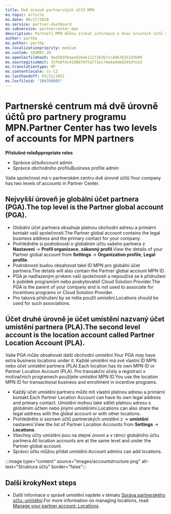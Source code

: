 ```yaml
---
title: Dvě úrovně partnerských účtů MPN
ms.topic: article
ms.date: 06/17/2020
ms.service: partner-dashboard
ms.subservice: partnercenter-mpn
description: Partneři MPN můžou získat informace o dvou úrovních účtů v partnerském centru, globálním účtu partnera (PGA) a účtu umístění partnera (PLA).
author: parthp
ms.author: parthp
ms.localizationpriority: medium
ms.custom: SEOMAY.20
ms.openlocfilehash: 9ed503fbeee6264e1127163b7cc44b7b351d3b89
ms.sourcegitcommit: 35fe0fdc41886f6f5af71ec74e4a4ebd245dfe1d
ms.translationtype: MT
ms.contentlocale: cs-CZ
ms.lasthandoff: 03/22/2021
ms.locfileid: "104768665"
---
```

# <a name="partner-center-has-two-levels-of-accounts-for-mpn-partners"></a><span data-ttu-id="1754a-103">Partnerské centrum má dvě úrovně účtů pro partnery programu MPN.</span><span class="sxs-lookup"><span data-stu-id="1754a-103">Partner Center has two levels of accounts for MPN partners</span></span>


<span data-ttu-id="1754a-104">**Příslušné role**</span><span class="sxs-lookup"><span data-stu-id="1754a-104">**Appropriate roles**</span></span>

- <span data-ttu-id="1754a-105">Správce účtu</span><span class="sxs-lookup"><span data-stu-id="1754a-105">Account admin</span></span>
- <span data-ttu-id="1754a-106">Správce obchodního profilu</span><span class="sxs-lookup"><span data-stu-id="1754a-106">Business profile admin</span></span>


<span data-ttu-id="1754a-107">Vaše společnost má v partnerském centru dvě úrovně účtů.</span><span class="sxs-lookup"><span data-stu-id="1754a-107">Your company has two levels of accounts in Partner Center.</span></span>

## <a name="the-top-level-is-the-partner-global-account-pga"></a><span data-ttu-id="1754a-108">Nejvyšší úroveň je globální účet partnera (PGA).</span><span class="sxs-lookup"><span data-stu-id="1754a-108">The top level is the Partner global account (PGA).</span></span>

- <span data-ttu-id="1754a-109">Globální účet partnera obsahuje platnou obchodní adresu a primární kontakt vaší společnosti.</span><span class="sxs-lookup"><span data-stu-id="1754a-109">The Partner global account contains the legal business address and the primary contact for your company.</span></span> 
- <span data-ttu-id="1754a-110">Prohlédněte si podrobnosti o globálním účtu vašeho partnera z **Nastavení**  ->  **Profil organizace**, **zákonný profil**.</span><span class="sxs-lookup"><span data-stu-id="1754a-110">View the details of your Partner global account from **Settings** -> **Organization profile**, **Legal profile**.</span></span>
- <span data-ttu-id="1754a-111">Podrobnosti budou obsahovat také ID MPN pro globální účet partnera.</span><span class="sxs-lookup"><span data-stu-id="1754a-111">The details will also contain the Partner global account MPN ID.</span></span> 
- <span data-ttu-id="1754a-112">PGA je nadřazeným prvkem vaší společnosti a nepoužívá se k přidružení k pobídek programům nebo poskytovateli Cloud Solution Provider.</span><span class="sxs-lookup"><span data-stu-id="1754a-112">The PGA is the parent of your company and is not used to associate for Incentives programs or Cloud Solution Provider.</span></span> 
- <span data-ttu-id="1754a-113">Pro taková přidružení by se měla použít umístění.</span><span class="sxs-lookup"><span data-stu-id="1754a-113">Locations should be used for such associations.</span></span>

## <a name="the-second-level-account-is-the-location-account-called-partner-location-account-pla"></a><span data-ttu-id="1754a-114">Účet druhé úrovně je účet umístění nazvaný účet umístění partnera (PLA).</span><span class="sxs-lookup"><span data-stu-id="1754a-114">The second level account is the location account called Partner Location Account (PLA).</span></span>

<span data-ttu-id="1754a-115">Vaše PGA může obsahovat další obchodní umístění.</span><span class="sxs-lookup"><span data-stu-id="1754a-115">Your PGA may have extra business locations under it.</span></span> <span data-ttu-id="1754a-116">Každé umístění má své vlastní ID MPN nebo účet umístění partnera (PLA).</span><span class="sxs-lookup"><span data-stu-id="1754a-116">Each location has its own MPN ID or Partner Location Account (PLA).</span></span> <span data-ttu-id="1754a-117">Pro transakční účely a registraci v motivačních programech použijete umístění MPN ID.</span><span class="sxs-lookup"><span data-stu-id="1754a-117">You use the location MPN ID for transactional business and enrollment in incentive programs.</span></span>

- <span data-ttu-id="1754a-118">Každý účet umístění partnera může mít vlastní platnou adresu a primární kontakt.</span><span class="sxs-lookup"><span data-stu-id="1754a-118">Each Partner Location Account can have its own legal address and primary contact.</span></span> <span data-ttu-id="1754a-119">Umístění mohou také sdílet platnou adresu s globálním účtem nebo jinými umístěními.</span><span class="sxs-lookup"><span data-stu-id="1754a-119">Locations can also share the legal address with the global account or with other locations.</span></span>
- <span data-ttu-id="1754a-120">Prohlédněte si seznam účtů partnerských umístění z  ->  **umístění** nastavení.</span><span class="sxs-lookup"><span data-stu-id="1754a-120">View the list of Partner Location Accounts from **Settings** -> **Locations**.</span></span>
- <span data-ttu-id="1754a-121">Všechny účty umístění jsou na stejné úrovni a v rámci globálního účtu partnera.</span><span class="sxs-lookup"><span data-stu-id="1754a-121">All location accounts are at the same level and under the Partner global account.</span></span>
- <span data-ttu-id="1754a-122">Správci účtu můžou přidat umístění.</span><span class="sxs-lookup"><span data-stu-id="1754a-122">Account admins can add locations.</span></span>

:::image type="content" source="images/accountstructure.png" alt-text="Struktura účtu" border="false":::

## <a name="next-steps"></a><span data-ttu-id="1754a-124">Další kroky</span><span class="sxs-lookup"><span data-stu-id="1754a-124">Next steps</span></span>

- <span data-ttu-id="1754a-125">Další informace o správě umístění najdete v tématu [Správa partnerského účtu: umístění](manage-locations.md).</span><span class="sxs-lookup"><span data-stu-id="1754a-125">For more information on managing locations, read [Manage your partner account: Locations](manage-locations.md).</span></span>
